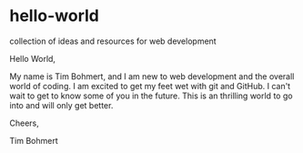 # hello-world
collection of ideas and resources for web development

Hello World,

My name is Tim Bohmert, and I am new to web development and the overall world of coding. I am excited to get my feet wet with git and GitHub. I can't wait to get to know some of you in the future. This is an thrilling world to go into and will only get better.

Cheers,

Tim Bohmert
